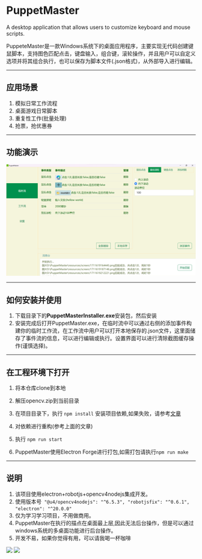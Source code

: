 # PuppetMaster
A desktop application that allows users to customize keyboard and mouse scripts.

PuppeteMaster是一款Windows系统下的桌面应用程序，主要实现无代码创建键鼠脚本，支持图色匹配点击，键盘输入，组合键，滚轮操作，并且用户可以自定义选项并将其组合执行，也可以保存为脚本文件(.json格式)，从外部导入进行编辑。

---
## 应用场景
1. 模拟日常工作流程
2. 桌面游戏日常脚本
3. 重复性工作(批量处理)
4. 抢票，抢优惠券

---
## 功能演示
<img src="show.png" width="800px" >

---
## 如何安装并使用
1. 下载目录下的**PuppetMasterInstaller.exe**安装包，然后安装
2. 安装完成后打开PuppetMaster.exe，在临时流中可以通过右侧的添加事件构建你的临时工作流，在工作流中用户可以打开本地保存的.json文件，这里面储存了事件流的信息，可以进行编辑或执行。设置界面可以进行清除截图缓存操作(谨慎选择)。

---
## 在工程环境下打开
1. 将本仓库clone到本地
2. 解压opencv.zip到当前目录
3. 在项目目录下，执行
```npm install```
  安装项目依赖,如果失败，请参考[文章](https://juejin.cn/post/7344572677393629222)
 
4. 对依赖进行重构(参考上面的文章)
5. 执行
   ```npm run start```
6. PuppetMaster使用Electron Forge进行打包,如需打包请执行```npm run make```

---
## 说明
1. 该项目使用electron+robotjs+opencv4nodejs集成开发。
2. 使用版本号``` "@u4/opencv4nodejs": "^6.5.3",
              "robotjsfix": "^0.6.1",
               "electron": "^20.0.0"```
3. 仅为学习学习项目，不用做商用。
4. PuppetMaster在执行的描点在桌面最上层,因此无法后台操作，但是可以通过windows系统的多桌面功能进行后台操作。
5. 开发不易，如果你觉得有用，可以请我喝一杯咖啡
<img src="reward2.jpg" width="300px" >
<img src="reward1.jpg" width="300px" >
